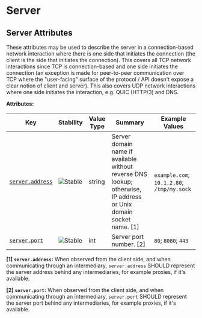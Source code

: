 <!-- NOTE: THIS FILE IS AUTOGENERATED. DO NOT EDIT BY HAND. -->
<!-- see templates/registry/markdown/attribute_namespace.md.j2 -->

# Server

## Server Attributes

These attributes may be used to describe the server in a connection-based network interaction where there is one side that initiates the connection (the client is the side that initiates the connection). This covers all TCP network interactions since TCP is connection-based and one side initiates the connection (an exception is made for peer-to-peer communication over TCP where the "user-facing" surface of the protocol / API doesn't expose a clear notion of client and server). This also covers UDP network interactions where one side initiates the interaction, e.g. QUIC (HTTP/3) and DNS.

**Attributes:**

| Key | Stability | Value Type | Summary | Example Values |
|---|---|---|---|---|
| <a id="server-address" href="#server-address">`server.address`</a> | ![Stable](https://img.shields.io/badge/-stable-lightgreen) | string | Server domain name if available without reverse DNS lookup; otherwise, IP address or Unix domain socket name. [1] | `example.com`; `10.1.2.80`; `/tmp/my.sock` |
| <a id="server-port" href="#server-port">`server.port`</a> | ![Stable](https://img.shields.io/badge/-stable-lightgreen) | int | Server port number. [2] | `80`; `8080`; `443` |

**[1] `server.address`:** When observed from the client side, and when communicating through an intermediary, `server.address` SHOULD represent the server address behind any intermediaries, for example proxies, if it's available.

**[2] `server.port`:** When observed from the client side, and when communicating through an intermediary, `server.port` SHOULD represent the server port behind any intermediaries, for example proxies, if it's available.
